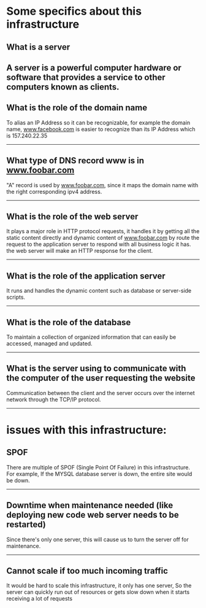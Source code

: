 # Some specifics about this infrastructure

## What is a server
A server is a powerful computer hardware or software that provides a service to other computers known as clients.
---

## What is the role of the domain name

To alias an IP Address so it can be recognizable, for example the domain name, www.facebook.com is easier to recognize than its IP Address which is 157.240.22.35

---

## What type of DNS record www is in www.foobar.com 

"A" record is used by www.foobar.com, since it maps the domain name with the right corresponding ipv4 address.

---

## What is the role of the web server

It plays a major role in HTTP protocol requests, it handles it by getting all the static content directly and dynamic content of www.foobar.com by route the request to the application server to respond with all business logic it has. the web server will make an HTTP response for the client.

---

## What is the role of the application server

It runs and handles the dynamic content such as database or server-side scripts.

---

## What is the role of the database

To maintain a collection of organized information that can easily be accessed, managed and updated.

---

## What is the server using to communicate with the computer of the user requesting the website

Communication between the client and the server occurs over the internet network through the TCP/IP protocol.

---

# issues with this infrastructure:

## SPOF

There are multiple of SPOF (Single Point Of Failure) in this infrastructure. For example,
If the MYSQL database server is down, the entire site would be down.

---

## Downtime when maintenance needed (like deploying new code web server needs to be restarted)

Since there's only one server, this will cause us to turn the server off for maintenance.

---

## Cannot scale if too much incoming traffic

It would be hard to scale this infrastructure, it only has one server, So the server can quickly run out of resources or gets slow down when it starts receiving a lot of requests

